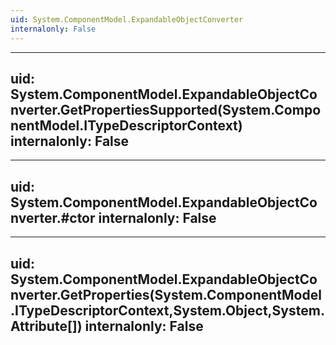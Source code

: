 ```yaml
---
uid: System.ComponentModel.ExpandableObjectConverter
internalonly: False
---
```


---
uid: System.ComponentModel.ExpandableObjectConverter.GetPropertiesSupported(System.ComponentModel.ITypeDescriptorContext)
internalonly: False
---

---
uid: System.ComponentModel.ExpandableObjectConverter.#ctor
internalonly: False
---

---
uid: System.ComponentModel.ExpandableObjectConverter.GetProperties(System.ComponentModel.ITypeDescriptorContext,System.Object,System.Attribute[])
internalonly: False
---
